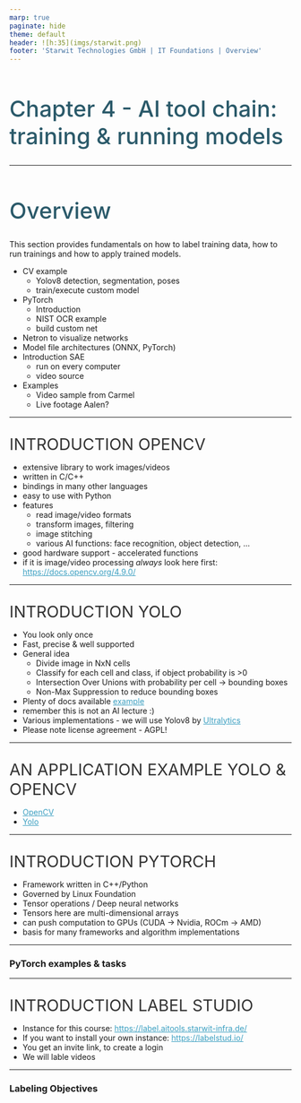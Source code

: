 ```yaml
---
marp: true
paginate: hide
theme: default 
header: ![h:35](imgs/starwit.png)
footer: 'Starwit Technologies GmbH | IT Foundations | Overview'
---
```


<style>
header {
  text-align: right;
  font-size: 0.7rem;
  color: #bbb;
  margin: 20px;
  left: 0px;
  right: 0px;
  padding-top: 5px;
}
footer {
  font-size: 0.7rem;
  color: #bbb;
}
section.lead {
  text-align: center;
  margin-bottom: 40px;
}
section {
  font-size: 1.2rem;
}
section.lead h1 {
  font-size: 2.5rem;
  font-weight: 600;
}
section.linked footer {
  display: none;
}
section.linked header {
  display: none;
}
section.quote {
  font-size: 1.0rem;
  text-align: center;
  font-style: italic;
  color: #555;
}

h1 {
  font-size: 2.5rem;
  font-weight: 500;
  color: #2B5A6A;
}
h2 {
  font-size: 1.8rem;
  font-weight: 400;
  color: #333;
  margin-top: 30px;
  margin-bottom: 15px;
  text-transform: uppercase;
}
a {
  color: #3A9FC1;
}
a:hover {
  color: #1E708B; 
  text-decoration: underline; 
}
ul {
  text-align: left
}

</style>

<!-- _class: lead -->
# Chapter 4 - AI tool chain: training & running models
---
# Overview
This section provides fundamentals on how to label training data, how to run trainings and how to apply trained models. 
* CV example 
  * Yolov8 detection, segmentation, poses
  * train/execute custom model
* PyTorch
  * Introduction
  * NIST OCR example
  * build custom net
* Netron to visualize networks
* Model file architectures (ONNX, PyTorch)
* Introduction SAE
  * run on every computer
  * video source
* Examples 
  * Video sample from Carmel
  * Live footage Aalen?

---
## Introduction openCV
* extensive library to work images/videos
* written in C/C++
* bindings in many other languages
* easy to use with Python
* features
  * read image/video formats
  * transform images, filtering
  * image stitching
  * various AI functions: face recognition, object detection, ...
* good hardware support - accelerated functions
* if it is image/video processing _always_ look here first: https://docs.opencv.org/4.9.0/
---
## Introduction Yolo
* You look only once
* Fast, precise & well supported
* General idea
  * Divide image in NxN cells
  * Classify for each cell and class, if object probability is >0
  * Intersection Over Unions with probability per cell -> bounding boxes
  * Non-Max Suppression to reduce bounding boxes
* Plenty of docs available [example](https://www.datacamp.com/blog/yolo-object-detection-explained)
* remember this is not an AI lecture :)
* Various implementations - we will use Yolov8 by [Ultralytics](https://docs.ultralytics.com/)
* Please note license agreement - AGPL!
---
## An application example Yolo & openCV
* [OpenCV](01-introduction-example/01-opencv.py)
* [Yolo](01-introduction-example/01-yolo-example.py)
---
## Introduction PyTorch
* Framework written in C++/Python
* Governed by Linux Foundation
* Tensor operations / Deep neural networks
* Tensors here are multi-dimensional arrays
* can push computation to GPUs (CUDA -> Nvidia, ROCm -> AMD)
* basis for many frameworks and algorithm implementations
---
### PyTorch examples & tasks

---
## Introduction Label Studio
* Instance for this course: https://label.aitools.starwit-infra.de/ 
* If you want to install your own instance: https://labelstud.io/
* You get an invite link, to create a login
* We will lable videos
---
### Labeling Objectives
